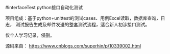 #interfaceTest
python接口自动化测试

项目组成：基于python+unittest的测试cases、用例Excel读取，数据库查询，日志，
测试报告生成及邮件发送的整套测试流程，适合新人初涉接口测试。

仅个人学习记录，侵删。

源码来自：
https://www.cnblogs.com/superhin/p/10339002.html